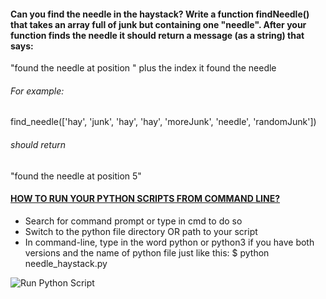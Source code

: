#### Can you find the needle in the haystack? Write a function findNeedle() that takes an array full of junk but containing one "needle". After your function finds the needle it should return a message (as a string) that says:

"found the needle at position " plus the index it found the needle

###### For example:
find_needle(['hay', 'junk', 'hay', 'hay', 'moreJunk', 'needle', 'randomJunk'])
###### should return 
"found the needle at position 5"

#### [HOW TO RUN YOUR PYTHON SCRIPTS FROM COMMAND LINE?](https://docs.python.org/3/faq/windows.html)
* Search for command prompt or type in cmd to do so
* Switch to the python file directory OR path to your script
* In command-line, type in the word python or python3 if you have both versions and the name of python file just like this: $ python needle_haystack.py

![Run Python Script](https://github.com/MishiCodes/Python/tree/master/Needle%20in%20Haystack)
